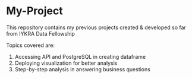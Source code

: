 # My-Project
This repository contains my previous projects created &amp; developed so far from IYKRA Data Fellowship 

Topics covered are:

  1) Accessing API and PostgreSQL in creating dataframe
  2) Deploying visualization for better analysis
  3) Step-by-step analysis in answering business questions

